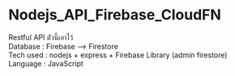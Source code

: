 # Nodejs_API_Firebase_CloudFN

Restful API ตัวนี้เอาไว้  
Database : Firebase --> Firestore   
Tech used : nodejs + express + Firebase Library (admin firestore)     
Language : JavaScript     
